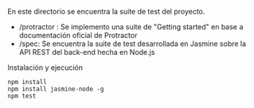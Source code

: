 En este directorio se encuentra la suite de test del proyecto.

- /protractor : Se implemento una suite de "Getting started" en base a documentación oficial de Protractor
- /spec: Se encuentra la suite de test desarrollada en Jasmine sobre la API REST del back-end hecha en Node.js

Instalación y ejecución 
```
npm install
npm install jasmine-node -g
npm test
```

